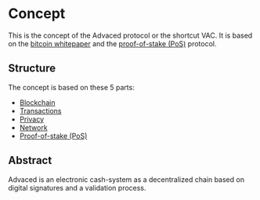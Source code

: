 # Concept
This is the concept of the Advaced protocol or the shortcut VAC.
It is based on the [bitcoin whitepaper](https://bitcoin.org/bitcoin.pdf) and the [proof-of-stake (PoS)](https://en.wikipedia.org/wiki/Proof_of_stake) protocol.

## Structure
The concept is based on these 5 parts:

- [Blockchain](./blockchain.md)
- [Transactions](./transactions.md)
- [Privacy](./privacy.md)
- [Network](./network.md)
- [Proof-of-stake (PoS)](./proof-of-stake.md)

## Abstract
Advaced is an electronic cash-system as a decentralized chain based on digital signatures and a validation process.
